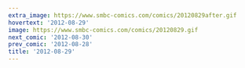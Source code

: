 ```yaml
---
extra_image: https://www.smbc-comics.com/comics/20120829after.gif
hovertext: '2012-08-29'
image: https://www.smbc-comics.com/comics/20120829.gif
next_comic: '2012-08-30'
prev_comic: '2012-08-28'
title: '2012-08-29'
---
```


